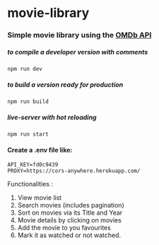 # movie-library

### Simple movie library using the [OMDb API](http://www.omdbapi.com/)

##### to compile a developer version with comments
```shell
npm run dev
```

##### to build a version ready for production
```shell
npm run build
```

##### live-server with hot reloading
```shell
npm run start
```

#### Create a .env file like:

```shell
API_KEY=fd0c9439
PROXY=https://cors-anywhere.herokuapp.com/
```

Functionalities :

1. View movie list
2. Search movies (includes pagination)
3. Sort on movies via its Title and Year
4. Movie details by clicking on movies
  1. Add the movie to you favourites
  2. Mark it as watched or not watched.
